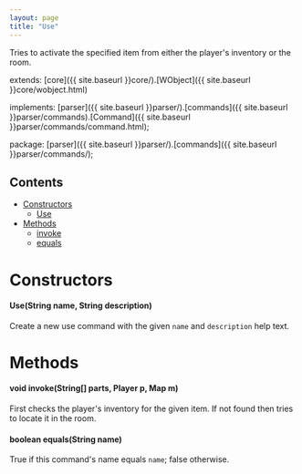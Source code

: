 ```yaml
---
layout: page
title: "Use"
---
```


Tries to activate the specified item from either the player's inventory or the room.

extends:
  [core]({{ site.baseurl }}core/).[WObject]({{ site.baseurl }}core/wobject.html)

implements:
  [parser]({{ site.baseurl }}parser/).[commands]({{ site.baseurl }}parser/commands).[Command]({{ site.baseurl }}parser/commands/command.html);

package: [parser]({{ site.baseurl }}parser/).[commands]({{ site.baseurl }}parser/commands/);

## Contents

- [Constructors](#constructors)
  - [Use](#usestring-name-string-description)
- [Methods](#methods)
  - [invoke](#void-invokestring-partsy-player-p-map-m)
  - [equals](#boolean-equalsstring-name)

# Constructors

#### Use(String name, String description)

Create a new use command with the given `name` and `description` help text.

# Methods

#### void invoke(String[] parts, Player p, Map m)

First checks the player's inventory for the given item. If not found then tries to locate it in the room.

#### boolean equals(String name)

True if this command's name equals `name`; false otherwise.
